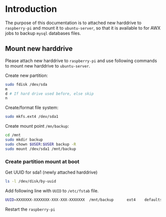 # Introduction
The purpose of this documentation is to attached new harddrive to `raspberry-pi` and mount it to `ubuntu-server`, so that it is available to for AWX jobs to backup `mysql` databases files.

## Mount new harddrive

Please attach new harddrive to `raspberry-pi` and use following commands to mount new harddrive to `ubuntu-server`.

Create new partition:

```bash
sudo fdisk /dev/sda 
m
d # If hard drive used before, else skip
n
```

Create/format file system:

```bash
sudo mkfs.ext4 /dev/sda1
```

Create mount point `/mn/backup`:

```bash
cd /mnt 
sudo mkdir backup
sudo chown $USER:$USER backup -R
sudo mount /dev/sda1 /mnt/backup
```

### Create partition mount at boot

Get UUID for sda1 (newly attached harddrive)
```bash
ls -l /dev/disk/by-uuid
```

Add following line with `UUID` to `/etc/fstab` file.
```bash
UUID=XXXXXXX-XXXXXXX-XXX-XXX-XXXXXXX  /mnt/backup      ext4    defaults        0
```

Restart the `raspberry-pi`
